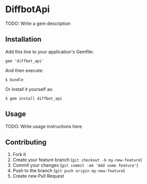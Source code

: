 # DiffbotApi

TODO: Write a gem description

## Installation

Add this line to your application's Gemfile:

    gem 'diffbot_api'

And then execute:

    $ bundle

Or install it yourself as:

    $ gem install diffbot_api

## Usage

TODO: Write usage instructions here

## Contributing

1. Fork it
2. Create your feature branch (`git checkout -b my-new-feature`)
3. Commit your changes (`git commit -am 'Add some feature'`)
4. Push to the branch (`git push origin my-new-feature`)
5. Create new Pull Request
